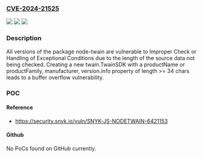 ### [CVE-2024-21525](https://cve.mitre.org/cgi-bin/cvename.cgi?name=CVE-2024-21525)
![](https://img.shields.io/static/v1?label=Product&message=node-twain&color=blue)
![](https://img.shields.io/static/v1?label=Version&message=0%3C%20*%20&color=brighgreen)
![](https://img.shields.io/static/v1?label=Vulnerability&message=Improper%20Check%20or%20Handling%20of%20Exceptional%20Conditions&color=brighgreen)

### Description

All versions of the package node-twain are vulnerable to Improper Check or Handling of Exceptional Conditions due to the length of the source data not being checked. Creating a new twain.TwainSDK with a productName or productFamily, manufacturer, version.info property of length >= 34 chars leads to a buffer overflow vulnerability.

### POC

#### Reference
- https://security.snyk.io/vuln/SNYK-JS-NODETWAIN-6421153

#### Github
No PoCs found on GitHub currently.

